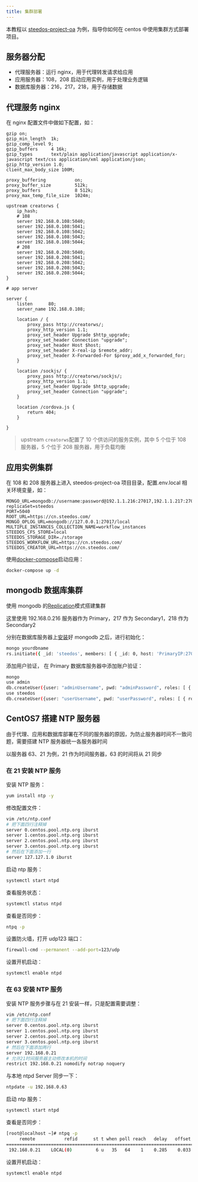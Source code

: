 ```yaml
---
title: 集群部署
---
```


本教程以 [steedos-project-oa](https://github.com/steedos/steedos-project-oa) 为例，指导你如何在 centos 中使用集群方式部署项目。

## 服务器分配

- 代理服务器：运行 nginx，用于代理转发请求给应用
- 应用服务器：108，208 启动应用实例，用于处理业务逻辑
- 数据库服务器：216，217，218，用于存储数据

## 代理服务 nginx

在 nginx 配置文件中做如下配置，如：

```nginx
gzip on;
gzip_min_length  1k;
gzip_comp_level 9;
gzip_buffers     4 16k;
gzip_types       text/plain application/javascript application/x-javascript text/css application/xml application/json;
gzip_http_version 1.0;
client_max_body_size 100M;

proxy_buffering           on;
proxy_buffer_size         512k;
proxy_buffers             8 512k;
proxy_max_temp_file_size  1024m;

upstream creatorws {
    ip_hash;
    # 108
    server 192.168.0.108:5040;
    server 192.168.0.108:5041;
    server 192.168.0.108:5042;
    server 192.168.0.108:5043;
    server 192.168.0.108:5044;
    # 208
    server 192.168.0.208:5040;
    server 192.168.0.208:5041;
    server 192.168.0.208:5042;
    server 192.168.0.208:5043;
    server 192.168.0.208:5044;
}

# app server

server {
    listen      80;
    server_name 192.168.0.108;

    location / {
        proxy_pass http://creatorws/;
        proxy_http_version 1.1;
        proxy_set_header Upgrade $http_upgrade;
        proxy_set_header Connection "upgrade";
        proxy_set_header Host $host;
        proxy_set_header X-real-ip $remote_addr;
        proxy_set_header X-Forwarded-For $proxy_add_x_forwarded_for;
    }

    location /sockjs/ {
        proxy_pass http://creatorws/sockjs/;
        proxy_http_version 1.1;
        proxy_set_header Upgrade $http_upgrade;
        proxy_set_header Connection "upgrade";
    }

    location /cordova.js {
        return 404;
    }

}
```

> upstream `creatorws`配置了 10 个供访问的服务实例，其中 5 个位于 108 服务器，5 个位于 208 服务器，用于负载均衡

## 应用实例集群

在 108 和 208 服务器上进入 steedos-project-oa 项目目录，配置.env.local 相关环境变量，如：

```env
MONGO_URL=mongodb://username:password@192.1.1.216:27017,192.1.1.217:27017,192.1.1.218:27017/yourdbname?replicaSet=steedos
PORT=5040
ROOT_URL=https://cn.steedos.com/
MONGO_OPLOG_URL=mongodb://127.0.0.1:27017/local
MULTIPLE_INSTANCES_COLLECTION_NAME=workflow_instances
STEEDOS_CFS_STORE=local
STEEDOS_STORAGE_DIR=./storage
STEEDOS_WORKFLOW_URL=https://cn.steedos.com/
STEEDOS_CREATOR_URL=https://cn.steedos.com/
```

使用[docker-compose](https://docs.docker.com/compose/install/)启动应用：

```bash
docker-compose up -d
```

## mongodb 数据库集群

使用 mongodb 的[Replication](https://docs.mongodb.com/manual/replication/)模式搭建集群

这里使用 192.168.0.216 服务器作为 Primary，217 作为 Secondary1，218 作为 Secondary2

分别在数据库服务器上[安装](https://docs.mongodb.com/manual/installation/)好 mongodb 之后，进行初始化：

```bash
mongo yourdbname
rs.initiate({ _id: 'steedos', members: [ { _id: 0, host: 'PrimaryIP:27017', priority: 2 }, { _id: 1, host: 'Secondary1IP:27017', priority: 1 }, { _id: 2, host: 'Secondary2IP:27017', priority: 1 } ]})
```

添加用户验证， 在 Primary 数据库服务器中添加账户验证：

```bash
mongo
use admin
db.createUser({user: "adminUsername", pwd: "adminPassword", roles: [ { role: "userAdminAnyDatabase", db: "admin" } ] } )
use steedos
db.createUser({user: "userUsername", pwd: "userPassword", roles: [ { role: " readWrite", db: "yourdbname" }, { role: " read", db: "local"} ] } )
```

## CentOS7 搭建 NTP 服务器

由于代理、应用和数据库部署在不同的服务器的原因，为防止服务器时间不一致问题，需要搭建 NTP 服务器统一各服务器时间

以服务器 63、21 为例，21 作为时间服务器，63 的时间将从 21 同步

### 在 21 安装 NTP 服务

安装 NTP 服务：

```bash
yum install ntp -y
```

修改配置文件：

```bash
vim /etc/ntp.conf
# 把下面四行注释掉
server 0.centos.pool.ntp.org iburst
server 1.centos.pool.ntp.org iburst
server 2.centos.pool.ntp.org iburst
server 3.centos.pool.ntp.org iburst
# 然后在下面添加一行
server 127.127.1.0 iburst
```

启动 ntp 服务：

```bash
systemctl start ntpd
```

查看服务状态：

```bash
systemctl status ntpd
```

查看是否同步：

```bash
ntpq -p
```

设置防火墙，打开 udp123 端口：

```bash
firewall-cmd --permanent --add-port=123/udp
```

设置开机启动：

```bash
systemctl enable ntpd
```

### 在 63 安装 NTP 服务

安装 NTP 服务步骤与在 21 安装一样，只是配置需要调整：

```bash
vim /etc/ntp.conf
# 把下面四行注释掉
server 0.centos.pool.ntp.org iburst
server 1.centos.pool.ntp.org iburst
server 2.centos.pool.ntp.org iburst
server 3.centos.pool.ntp.org iburst
# 然后在下面添加两行
server 192.168.0.21
# 允许21时间服务器主动修改本机的时间
restrict 192.168.0.21 nomodify notrap noquery
```

与本地 ntpd Server 同步一下：

```bash
ntpdate -u 192.168.0.63
```

启动 ntp 服务：

```bash
systemctl start ntpd
```

查看是否同步：

```bash
[root@localhost ~]# ntpq -p
     remote           refid      st t when poll reach   delay   offset  jitter
==============================================================================
 192.168.0.21    LOCAL(0)         6 u   35   64    1    0.285    0.033   0.000
```

设置开机启动：

```bash
systemctl enable ntpd
```

